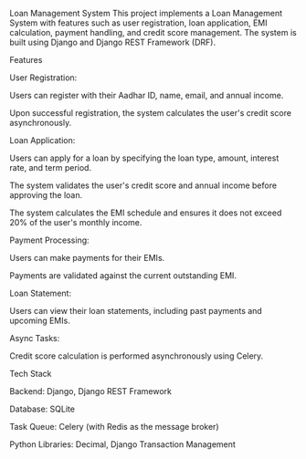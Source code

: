 Loan Management System
This project implements a Loan Management System with features such as user registration, loan application, EMI calculation, payment handling, and credit score management. The system is built using Django and Django REST Framework (DRF).

Features

User Registration:

Users can register with their Aadhar ID, name, email, and annual income.

Upon successful registration, the system calculates the user's credit score asynchronously.



Loan Application:

Users can apply for a loan by specifying the loan type, amount, interest rate, and term period.

The system validates the user's credit score and annual income before approving the loan.

The system calculates the EMI schedule and ensures it does not exceed 20% of the user's monthly income.



Payment Processing:

Users can make payments for their EMIs.

Payments are validated against the current outstanding EMI.



Loan Statement:

Users can view their loan statements, including past payments and upcoming EMIs.



Async Tasks:

Credit score calculation is performed asynchronously using Celery.



Tech Stack

Backend: Django, Django REST Framework

Database: SQLite 

Task Queue: Celery (with Redis as the message broker)

Python Libraries: Decimal, Django Transaction Management
